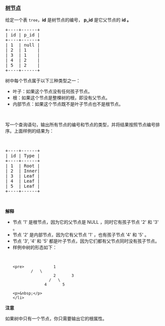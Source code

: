### [树节点](https://leetcode-cn.com/problems/tree-node)

<p>给定一个表&nbsp;<code>tree</code>，<strong>id</strong> 是树节点的编号，&nbsp;<strong>p_id</strong>&nbsp;是它父节点的&nbsp;<strong>id 。</strong></p>

<pre>+----+------+
| id | p_id |
+----+------+
| 1  | null |
| 2  | 1    |
| 3  | 1    |
| 4  | 2    |
| 5  | 2    |
+----+------+</pre>

<p>树中每个节点属于以下三种类型之一：</p>

<ul>
	<li>叶子：如果这个节点没有任何孩子节点。</li>
	<li>根：如果这个节点是整棵树的根，即没有父节点。</li>
	<li>内部节点：如果这个节点既不是叶子节点也不是根节点。</li>
</ul>

<p>&nbsp;</p>

<p>写一个查询语句，输出所有节点的编号和节点的类型，并将结果按照节点编号排序。上面样例的结果为：</p>

<p>&nbsp;</p>

<pre>+----+------+
| id | Type |
+----+------+
| 1  | Root |
| 2  | Inner|
| 3  | Leaf |
| 4  | Leaf |
| 5  | Leaf |
+----+------+
</pre>

<p>&nbsp;</p>

<p><strong>解释</strong></p>

<ul>
	<li>节点 &#39;1&#39; 是根节点，因为它的父节点是 NULL ，同时它有孩子节点 &#39;2&#39; 和 &#39;3&#39; 。</li>
	<li>节点 &#39;2&#39; 是内部节点，因为它有父节点 &#39;1&#39; ，也有孩子节点 &#39;4&#39; 和 &#39;5&#39; 。</li>
	<li>节点 &#39;3&#39;, &#39;4&#39; 和 &#39;5&#39; 都是叶子节点，因为它们都有父节点同时没有孩子节点。</li>
	<li>样例中树的形态如下：
	<p>&nbsp;</p>

	<pre>			  1
			/   \
                      2       3
                    /   \
                  4       5
</pre>

	<p>&nbsp;</p>
	</li>
</ul>

<p><strong>注意</strong></p>

<p>如果树中只有一个节点，你只需要输出它的根属性。</p>
